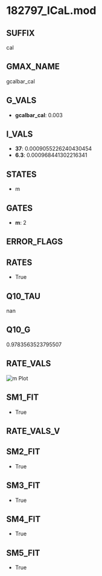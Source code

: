 # 182797_ICaL.mod

## SUFFIX

cal

## GMAX_NAME

gcalbar_cal

## G_VALS

- **gcalbar_cal**: 0.003

## I_VALS

- **37**: 0.0009055226240430454
- **6.3**: 0.000968441302216341

## STATES

- m

## GATES

- **m**: 2

## ERROR_FLAGS


## RATES

- True

## Q10_TAU

nan

## Q10_G

0.9783563523795507

## RATE_VALS

![m Plot](/Users/pbozelos/Dropbox/icg-Chai-Panos/supermodels/output_markdown_files/Ca/182797_ICaL.mod/images/m.png)

## SM1_FIT

- True

## RATE_VALS_V

## SM2_FIT

- True

## SM3_FIT

- True

## SM4_FIT

- True

## SM5_FIT

- True

